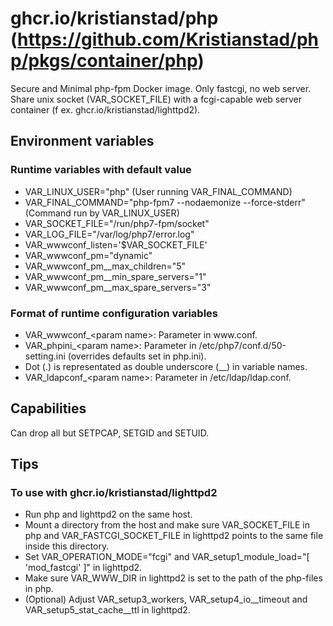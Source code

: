 # ghcr.io/kristianstad/php (https://github.com/Kristianstad/php/pkgs/container/php)
Secure and Minimal php-fpm Docker image. Only fastcgi, no web server. Share unix socket (VAR_SOCKET_FILE) with a fcgi-capable web server container (f ex. ghcr.io/kristianstad/lighttpd2).

## Environment variables
### Runtime variables with default value
* VAR_LINUX_USER="php" (User running VAR_FINAL_COMMAND)
* VAR_FINAL_COMMAND="php-fpm7 --nodaemonize --force-stderr" (Command run by VAR_LINUX_USER)
* VAR_SOCKET_FILE="/run/php7-fpm/socket"
* VAR_LOG_FILE="/var/log/php7/error.log"
* VAR_wwwconf_listen='$VAR_SOCKET_FILE'
* VAR_wwwconf_pm="dynamic"
* VAR_wwwconf_pm__max_children="5"
* VAR_wwwconf_pm__min_spare_servers="1"
* VAR_wwwconf_pm__max_spare_servers="3"

### Format of runtime configuration variables
* VAR_wwwconf_&lt;param name&gt;: Parameter in <span>ww</span>w.conf.
* VAR_phpini_&lt;param name&gt;: Parameter in /etc/php7/conf.d/50-setting.ini (overrides defaults set in php.ini).
* Dot (.) is representated as double underscore (\_\_) in variable names.
* VAR_ldapconf_&lt;param name&gt;: Parameter in /etc/ldap/ldap.conf.

## Capabilities
Can drop all but SETPCAP, SETGID and SETUID.

## Tips
### To use with ghcr.io/kristianstad/lighttpd2
* Run php and lighttpd2 on the same host.
* Mount a directory from the host and make sure VAR_SOCKET_FILE in php and VAR_FASTCGI_SOCKET_FILE in lighttpd2 points to the same file inside this directory.
* Set VAR_OPERATION_MODE="fcgi" and VAR_setup1_module_load="\[ 'mod_fastcgi' \]" in lighttpd2.
* Make sure VAR_WWW_DIR in lighttpd2 is set to the path of the php-files in php.
* (Optional) Adjust VAR_setup3_workers, VAR_setup4_io__timeout and VAR_setup5_stat_cache__ttl in lighttpd2.
